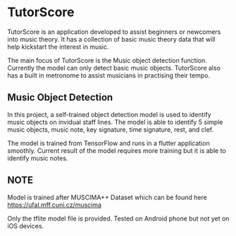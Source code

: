 # TutorScore

TutorScore is an application developed to assist beginners or newcomers into music theory. It has a collection of basic music theory data that will help kickstart the interest in music.

The main focus of TutorScore is the Music object detection function. Currently the model can only detect basic music objects.
TutorScore also has a built in metronome to assist musicians in practising their tempo.

## Music Object Detection

In this project, a self-trained object detection model is used to identify music objects on invidual staff lines.
The model is able to identify 5 simple music objects, music note, key signature, time signature, rest, and clef.


The model is trained from TensorFlow and runs in a flutter application smoothly.
Current result of the model requires more training but it is able to identify music notes.

## NOTE
Model is trained after MUSCIMA++ Dataset which can be found here https://ufal.mff.cuni.cz/muscima

Only the tflite model file is provided.
Tested on Android phone but not yet on iOS devices.

